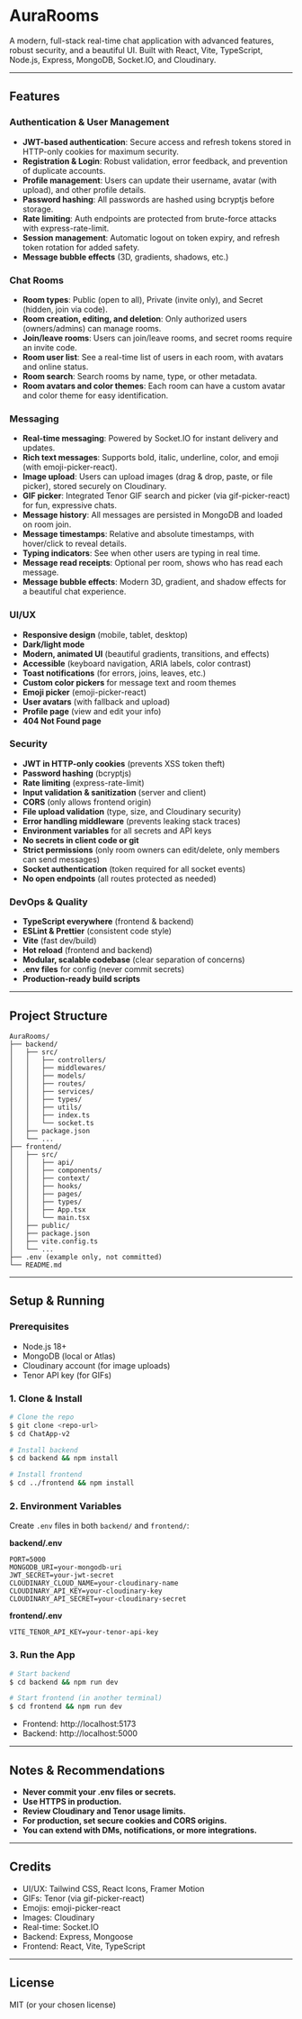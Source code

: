 # AuraRooms

A modern, full-stack real-time chat application with advanced features, robust security, and a beautiful UI. Built with React, Vite, TypeScript, Node.js, Express, MongoDB, Socket.IO, and Cloudinary.

---

## Features

### Authentication & User Management

- **JWT-based authentication**: Secure access and refresh tokens stored in HTTP-only cookies for maximum security.
- **Registration & Login**: Robust validation, error feedback, and prevention of duplicate accounts.
- **Profile management**: Users can update their username, avatar (with upload), and other profile details.
- **Password hashing**: All passwords are hashed using bcryptjs before storage.
- **Rate limiting**: Auth endpoints are protected from brute-force attacks with express-rate-limit.
- **Session management**: Automatic logout on token expiry, and refresh token rotation for added safety.
- **Message bubble effects** (3D, gradients, shadows, etc.)

### Chat Rooms

- **Room types**: Public (open to all), Private (invite only), and Secret (hidden, join via code).
- **Room creation, editing, and deletion**: Only authorized users (owners/admins) can manage rooms.
- **Join/leave rooms**: Users can join/leave rooms, and secret rooms require an invite code.
- **Room user list**: See a real-time list of users in each room, with avatars and online status.
- **Room search**: Search rooms by name, type, or other metadata.
- **Room avatars and color themes**: Each room can have a custom avatar and color theme for easy identification.

### Messaging

- **Real-time messaging**: Powered by Socket.IO for instant delivery and updates.
- **Rich text messages**: Supports bold, italic, underline, color, and emoji (with emoji-picker-react).
- **Image upload**: Users can upload images (drag & drop, paste, or file picker), stored securely on Cloudinary.
- **GIF picker**: Integrated Tenor GIF search and picker (via gif-picker-react) for fun, expressive chats.
- **Message history**: All messages are persisted in MongoDB and loaded on room join.
- **Message timestamps**: Relative and absolute timestamps, with hover/click to reveal details.
- **Typing indicators**: See when other users are typing in real time.
- **Message read receipts**: Optional per room, shows who has read each message.
- **Message bubble effects**: Modern 3D, gradient, and shadow effects for a beautiful chat experience.

### UI/UX

- **Responsive design** (mobile, tablet, desktop)
- **Dark/light mode**
- **Modern, animated UI** (beautiful gradients, transitions, and effects)
- **Accessible** (keyboard navigation, ARIA labels, color contrast)
- **Toast notifications** (for errors, joins, leaves, etc.)
- **Custom color pickers** for message text and room themes
- **Emoji picker** (emoji-picker-react)
- **User avatars** (with fallback and upload)
- **Profile page** (view and edit your info)
- **404 Not Found page**

### Security

- **JWT in HTTP-only cookies** (prevents XSS token theft)
- **Password hashing** (bcryptjs)
- **Rate limiting** (express-rate-limit)
- **Input validation & sanitization** (server and client)
- **CORS** (only allows frontend origin)
- **File upload validation** (type, size, and Cloudinary security)
- **Error handling middleware** (prevents leaking stack traces)
- **Environment variables** for all secrets and API keys
- **No secrets in client code or git**
- **Strict permissions** (only room owners can edit/delete, only members can send messages)
- **Socket authentication** (token required for all socket events)
- **No open endpoints** (all routes protected as needed)

### DevOps & Quality

- **TypeScript everywhere** (frontend & backend)
- **ESLint & Prettier** (consistent code style)
- **Vite** (fast dev/build)
- **Hot reload** (frontend and backend)
- **Modular, scalable codebase** (clear separation of concerns)
- **.env files** for config (never commit secrets)
- **Production-ready build scripts**

---

## Project Structure

```
AuraRooms/
├── backend/
│   ├── src/
│   │   ├── controllers/
│   │   ├── middlewares/
│   │   ├── models/
│   │   ├── routes/
│   │   ├── services/
│   │   ├── types/
│   │   ├── utils/
│   │   ├── index.ts
│   │   └── socket.ts
│   ├── package.json
│   └── ...
├── frontend/
│   ├── src/
│   │   ├── api/
│   │   ├── components/
│   │   ├── context/
│   │   ├── hooks/
│   │   ├── pages/
│   │   ├── types/
│   │   ├── App.tsx
│   │   └── main.tsx
│   ├── public/
│   ├── package.json
│   ├── vite.config.ts
│   └── ...
├── .env (example only, not committed)
└── README.md
```

---

## Setup & Running

### Prerequisites

- Node.js 18+
- MongoDB (local or Atlas)
- Cloudinary account (for image uploads)
- Tenor API key (for GIFs)

### 1. Clone & Install

```bash
# Clone the repo
$ git clone <repo-url>
$ cd ChatApp-v2

# Install backend
$ cd backend && npm install

# Install frontend
$ cd ../frontend && npm install
```

### 2. Environment Variables

Create `.env` files in both `backend/` and `frontend/`:

**backend/.env**

```
PORT=5000
MONGODB_URI=your-mongodb-uri
JWT_SECRET=your-jwt-secret
CLOUDINARY_CLOUD_NAME=your-cloudinary-name
CLOUDINARY_API_KEY=your-cloudinary-key
CLOUDINARY_API_SECRET=your-cloudinary-secret
```

**frontend/.env**

```
VITE_TENOR_API_KEY=your-tenor-api-key
```

### 3. Run the App

```bash
# Start backend
$ cd backend && npm run dev

# Start frontend (in another terminal)
$ cd frontend && npm run dev
```

- Frontend: http://localhost:5173
- Backend: http://localhost:5000

---

## Notes & Recommendations

- **Never commit your .env files or secrets.**
- **Use HTTPS in production.**
- **Review Cloudinary and Tenor usage limits.**
- **For production, set secure cookies and CORS origins.**
- **You can extend with DMs, notifications, or more integrations.**

---

## Credits

- UI/UX: Tailwind CSS, React Icons, Framer Motion
- GIFs: Tenor (via gif-picker-react)
- Emojis: emoji-picker-react
- Images: Cloudinary
- Real-time: Socket.IO
- Backend: Express, Mongoose
- Frontend: React, Vite, TypeScript

---

## License

MIT (or your chosen license)
